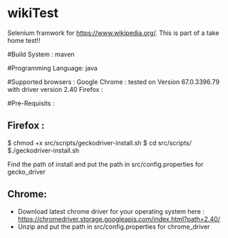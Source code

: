 # wikiTest
Selenium framwork for https://www.wikipedia.org/. This is part of a take home test!!

#Build System :
maven

#Programming Language: 
java

#Supported browsers :
Google Chrome : tested on Version 67.0.3396.79 with driver version 2.40 
Firefox :

#Pre-Requisits :

Firefox :
-------
$ chmod +x src/scripts/geckodriver-install.sh
$ cd src/scripts/
$./geckodriver-install.sh

Find the path of install and put the path in src/config.properties for gecko_driver

Chrome:
------
- Download latest chrome driver for your operating system here : https://chromedriver.storage.googleapis.com/index.html?path=2.40/
- Unzip and put the path in src/config.properties for chrome_driver 


